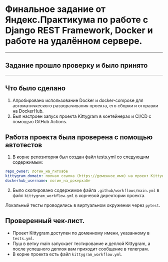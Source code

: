 #  Финальное задание от Яндекс.Практикума по работе с Django REST Framework, Docker и работе на удалённом сервере.
---
## Задание прошло проверку и было принято
---

## Что было сделано

1. Апробировано использование Docker и docker-compose для автоматичкеского разворачивания проекта, его сборки и отправки на DockerHub.
2. Был настроен запуск проекта Kittygram в контейнерах и CI/CD с помощью GitHub Actions.

## Работа проекта была проверена с помощью автотестов

1. В корне репозитория был создан файл tests.yml со следующим содержимым:
```yaml
repo_owner: логин_на_гитхабе
kittygram_domain: полная ссылка (https://доменное_имя) на проект Kittygram
dockerhub_username: логин_на_докерхабе
```

2. Было скопировано содержимое файла `.github/workflows/main.yml` в файл `kittygram_workflow.yml` в корневой директории проекта.

Локальный тесты проводились в виртуальном окружении через `pytest`.

## Проверенный чек-лист.

- Проект Kittygram доступен по доменному имени, указанному в `tests.yml`.
- Пуш в ветку main запускает тестирование и деплой Kittygram, а после успешного деплоя вам приходит сообщение в телеграм.
- В корне проекта есть файл `kittygram_workflow.yml`.
